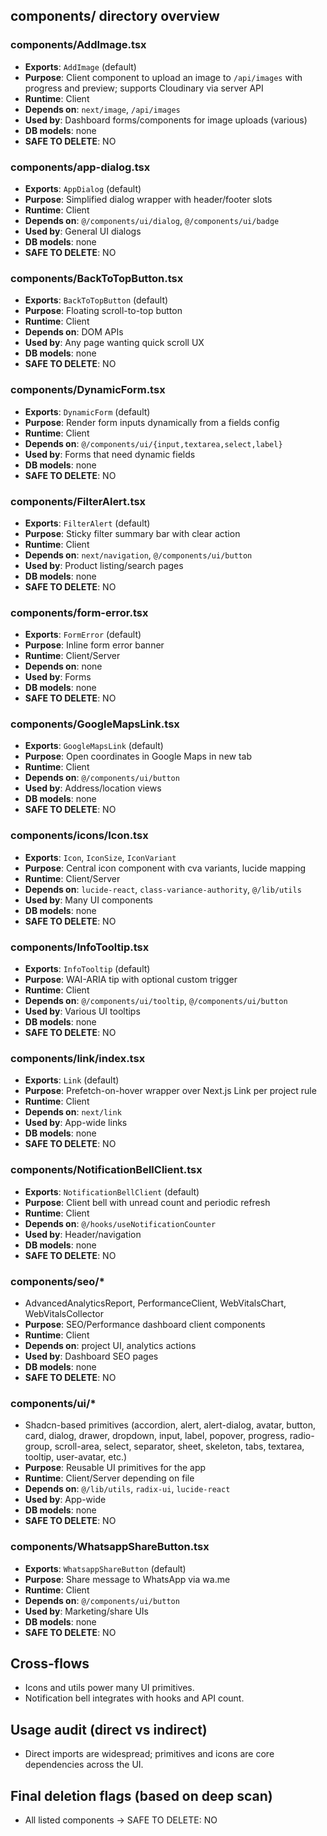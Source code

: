 ## components/ directory overview

### components/AddImage.tsx
- **Exports**: `AddImage` (default)
- **Purpose**: Client component to upload an image to `/api/images` with progress and preview; supports Cloudinary via server API
- **Runtime**: Client
- **Depends on**: `next/image`, `/api/images`
- **Used by**: Dashboard forms/components for image uploads (various)
- **DB models**: none
- **SAFE TO DELETE**: NO

### components/app-dialog.tsx
- **Exports**: `AppDialog` (default)
- **Purpose**: Simplified dialog wrapper with header/footer slots
- **Runtime**: Client
- **Depends on**: `@/components/ui/dialog`, `@/components/ui/badge`
- **Used by**: General UI dialogs
- **DB models**: none
- **SAFE TO DELETE**: NO

### components/BackToTopButton.tsx
- **Exports**: `BackToTopButton` (default)
- **Purpose**: Floating scroll-to-top button
- **Runtime**: Client
- **Depends on**: DOM APIs
- **Used by**: Any page wanting quick scroll UX
- **DB models**: none
- **SAFE TO DELETE**: NO

### components/DynamicForm.tsx
- **Exports**: `DynamicForm` (default)
- **Purpose**: Render form inputs dynamically from a fields config
- **Runtime**: Client
- **Depends on**: `@/components/ui/{input,textarea,select,label}`
- **Used by**: Forms that need dynamic fields
- **DB models**: none
- **SAFE TO DELETE**: NO

### components/FilterAlert.tsx
- **Exports**: `FilterAlert` (default)
- **Purpose**: Sticky filter summary bar with clear action
- **Runtime**: Client
- **Depends on**: `next/navigation`, `@/components/ui/button`
- **Used by**: Product listing/search pages
- **DB models**: none
- **SAFE TO DELETE**: NO

### components/form-error.tsx
- **Exports**: `FormError` (default)
- **Purpose**: Inline form error banner
- **Runtime**: Client/Server
- **Depends on**: none
- **Used by**: Forms
- **DB models**: none
- **SAFE TO DELETE**: NO

### components/GoogleMapsLink.tsx
- **Exports**: `GoogleMapsLink` (default)
- **Purpose**: Open coordinates in Google Maps in new tab
- **Runtime**: Client
- **Depends on**: `@/components/ui/button`
- **Used by**: Address/location views
- **DB models**: none
- **SAFE TO DELETE**: NO

### components/icons/Icon.tsx
- **Exports**: `Icon`, `IconSize`, `IconVariant`
- **Purpose**: Central icon component with cva variants, lucide mapping
- **Runtime**: Client/Server
- **Depends on**: `lucide-react`, `class-variance-authority`, `@/lib/utils`
- **Used by**: Many UI components
- **DB models**: none
- **SAFE TO DELETE**: NO

### components/InfoTooltip.tsx
- **Exports**: `InfoTooltip` (default)
- **Purpose**: WAI-ARIA tip with optional custom trigger
- **Runtime**: Client
- **Depends on**: `@/components/ui/tooltip`, `@/components/ui/button`
- **Used by**: Various UI tooltips
- **DB models**: none
- **SAFE TO DELETE**: NO

### components/link/index.tsx
- **Exports**: `Link` (default)
- **Purpose**: Prefetch-on-hover wrapper over Next.js Link per project rule
- **Runtime**: Client
- **Depends on**: `next/link`
- **Used by**: App-wide links
- **DB models**: none
- **SAFE TO DELETE**: NO

### components/NotificationBellClient.tsx
- **Exports**: `NotificationBellClient` (default)
- **Purpose**: Client bell with unread count and periodic refresh
- **Runtime**: Client
- **Depends on**: `@/hooks/useNotificationCounter`
- **Used by**: Header/navigation
- **DB models**: none
- **SAFE TO DELETE**: NO

### components/seo/*
- AdvancedAnalyticsReport, PerformanceClient, WebVitalsChart, WebVitalsCollector
- **Purpose**: SEO/Performance dashboard client components
- **Runtime**: Client
- **Depends on**: project UI, analytics actions
- **Used by**: Dashboard SEO pages
- **DB models**: none
- **SAFE TO DELETE**: NO

### components/ui/*
- Shadcn-based primitives (accordion, alert, alert-dialog, avatar, button, card, dialog, drawer, dropdown, input, label, popover, progress, radio-group, scroll-area, select, separator, sheet, skeleton, tabs, textarea, tooltip, user-avatar, etc.)
- **Purpose**: Reusable UI primitives for the app
- **Runtime**: Client/Server depending on file
- **Depends on**: `@/lib/utils`, `radix-ui`, `lucide-react`
- **Used by**: App-wide
- **DB models**: none
- **SAFE TO DELETE**: NO

### components/WhatsappShareButton.tsx
- **Exports**: `WhatsappShareButton` (default)
- **Purpose**: Share message to WhatsApp via wa.me
- **Runtime**: Client
- **Depends on**: `@/components/ui/button`
- **Used by**: Marketing/share UIs
- **DB models**: none
- **SAFE TO DELETE**: NO

## Cross-flows
- Icons and utils power many UI primitives.
- Notification bell integrates with hooks and API count.

## Usage audit (direct vs indirect)
- Direct imports are widespread; primitives and icons are core dependencies across the UI.

## Final deletion flags (based on deep scan)
- All listed components → SAFE TO DELETE: NO


